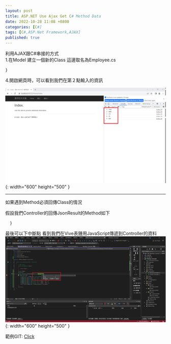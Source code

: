 ```yaml
---
layout: post
title: ASP.NET Use Ajax Get C# Method Data
date: 2022-10-28 11:08 +0800
categories: [C#]
tags: [C#,ASP.Net Framework,AJAX]
published: true 
---
```

利用AJAX跟C#串接的方式  
1.在Model 建立一個新的Class 這邊取名為Employee.cs 
<script>
  
    using System;
    using System.Collections.Generic;
    using System.Linq;
    using System.Web;

    namespace WebAjax_Example.Models
    {
        public class Employee
        {
            public int Id { get; set; }
            public string Name { get; set; }
        }
    }



         


2.在HomeController.cs 底下新增一個回傳JsonResult的Method
  讓我可以把陣列資料回傳到前端
<script>

    using System;
    using System.Collections.Generic;
    using System.Linq;
    using System.Web;
    using System.Web.Mvc;
    using WebAjax_Example.Models;
    namespace WebAjax_Example.Controllers
    {
        public class HomeController : Controller
        {
            public ActionResult Index()
            {
                return View();
            }
            #region Sample
            [HttpGet]
            public JsonResult GetDataDemo(string strKW)
            {
                List<Employee> listEmployee = new List<Employee>();
                listEmployee.Add(new Employee() {Id=1,Name="AAa1" });
                listEmployee.Add(new Employee() { Id =2, Name = "BBB1" });
                listEmployee.Add(new Employee() { Id =3, Name = "CCC" });
                listEmployee.Add(new Employee() { Id =4, Name = "DD" });
                listEmployee.Add(new Employee() { Id =5, Name = "EEE" });
                return Json(listEmployee, JsonRequestBehavior.AllowGet);
            }
            #endregion
        }
    }

3.Index.cshtml 追加Script
data裡面輸入要GetDataDemo的參考
所以可以看到兩者間有一樣的參數名稱

 
如下所示，這邊Type使用的是Get
<script>

    @{
        ViewBag.Title = "Index";
    }
    <h2>@ViewBag.Title.</h2>
    <h3>@ViewBag.Message</h3>

    <p>Use this area to provide additional information.</p>

    @section scripts{
        <script>
        $(document).ready(function () {
            AjaxDEMO()
        });
            function AjaxDEMO() {
 
                $.ajax({
                    async: true,
                    global: false,
                    url: '@Url.Action("GetDataDemo", "Home")',
                    method: 'Get',
                    data: { strKW: 'A' },
                    dataType: 'json',
                    contentType: "application/json; charset=utf-8",
                    success: function (data) {
                        $.each(data, function (i) {
                            console.log(`${data[i].Id}  ${data[i].Name}` );
                        });
                    },
                    beforeSend: function () { },
                    complete: function () {
                    },
                    error: function (xhr) {
                        alert('error');
                    }
                });
            }
        </script>
    }
  
4.開啟網頁時，可以看到我們在第２點輸入的資訊
  
![Desktop View](/assets/img/2022-10-28-asp-net-use-ajax-get-c-method-data/1.png){: width="600" height="500" }


--------------------------------------------------------------------------------------------------------------------------
如果遇到Method必須回傳Class的情況
  
假設我們Controller的回傳JsonResult的Method如下  
<script>

    using System;
    using System.Collections.Generic;
    using System.Linq;
    using System.Web;
    using System.Web.Mvc;
    using WebAjax_Example.Models;

    namespace WebAjax_Example.Controllers
    {
        public class AboutController : Controller
        {
            // GET: About
            public ActionResult Index()
            {
                return View();
            }
            #region Sample
            [HttpPost]
            public JsonResult GetDataDemo(Employee DemoEmployee)
            {
                List<Employee> listEmployee = new List<Employee>();
                listEmployee.Add(new Employee() { Id = 1, Name = "AAa1" });
                listEmployee.Add(new Employee() { Id = 2, Name = "BBB1" });
                listEmployee.Add(new Employee() { Id = 3, Name = "CCC" });
                listEmployee.Add(new Employee() { Id = 4, Name = "DD" });
                listEmployee.Add(new Employee() { Id = 5, Name = "EEE" });
                return Json(listEmployee, JsonRequestBehavior.AllowGet);
            }
            #endregion
        }
    }

  Script則這樣打，需要留意，這邊Type使用的是Post
 （用Get印象中會失敗）
<script>

      @{
          ViewBag.Title = "index";
      }
      <h2>@ViewBag.Title.</h2>
      <h3>@ViewBag.Message</h3>

      <p>Use this area to provide additional information.</p>

      @section scripts{
          <script>
          $(document).ready(function () {
              AjaxDEMO()
          });
              function AjaxDEMO() {
                  var _DemoEmployee =
                  {
                      Id: 4,
                      Name: "dddss",
                  }
                  $.ajax({
                      type: 'Post',
                      async: true,
                      global: false,
                      url: '@Url.Action("GetDataDemo", "About")',
                      data: '{DemoEmployee: ' + JSON.stringify(_DemoEmployee) + '}',
                      contentType: "application/json; charset=utf-8",
                      dataType: 'json',
                      success: function (data) {
                          $.each(data, function (i) {
                              console.log(`${data[i].Id}  ${data[i].Name}` );
                          });
                      },
                      beforeSend: function () { },
                      complete: function () {
                      },
                      error: function (xhr) {
                          alert(xhr);
                      }
                  });
              }
          </script>
      }
  
   最後可以下中斷點 看到我們在Vive表鍾用JavaScript傳遞到Controller的資料  
![Desktop View](/assets/img/2022-10-28-asp-net-use-ajax-get-c-method-data/2.png){: width="600" height="500" }

  範例GIT: [Click](https://github.com/digamana/Ajax_GetData_Example.git)
